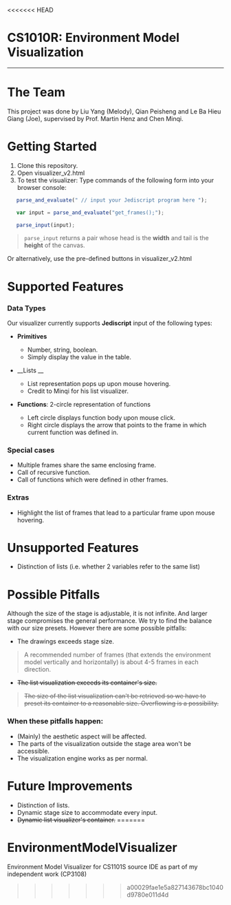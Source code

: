 <<<<<<< HEAD
# CS1010R: Environment Model Visualization #
***
# The Team #
This project was done by Liu Yang (Melody), Qian Peisheng and Le Ba Hieu Giang (Joe), supervised by Prof. Martin Henz and Chen Minqi.

# Getting Started #
1. Clone this repository.
2. Open visualizer_v2.html
3. To test the visualizer: Type commands of the following form into your browser console:

```javascript
   parse_and_evaluate(" // input your Jediscript program here ");
```
```javascript
   var input = parse_and_evaluate("get_frames();");
```
```javascript
   parse_input(input);
```

>`parse_input` returns a pair whose head is the __width__ and tail is the __height__ of the canvas.

Or alternatively, use the pre-defined buttons in visualizer_v2.html

# Supported Features #

### Data Types ###
Our visualizer currently supports __Jediscript__ input of the following types:

+ __Primitives__ 
    + Number, string, boolean.
    + Simply display the value in the table.

+ __Lists __
    + List representation pops up upon mouse hovering. 
    + Credit to Minqi for his list visualizer.

+ __Functions__:
   2-circle representation of functions
    + Left circle displays function body upon mouse click. 
    + Right circle displays the arrow that points to the frame in which current function was defined in.

### Special cases ###

* Multiple frames share the same enclosing frame.
* Call of recursive function.
* Call of functions which were defined in other frames.

### Extras ###

* Highlight the list of frames that lead to a particular frame upon mouse hovering. 

# Unsupported Features #
* Distinction of lists (i.e. whether 2 variables refer to the same list)

# Possible Pitfalls #
Although the size of the stage is adjustable, it is not infinite. And larger stage compromises the general performance. We try to find the balance with our size presets. However there are some possible pitfalls:

* The drawings exceeds stage size.
>A recommended number of frames (that extends the environment model vertically and horizontally) is about 4-5 frames in each direction.

* ~~The list visualization exceeds its container's size.~~
>~~The size of the list visualization can't be retrieved so we have to preset its container to a reasonable size. Overflowing is a possibility.~~

### When these pitfalls happen: ###

* (Mainly) the aesthetic aspect will be affected. 
* The parts of the visualization outside the stage area won't be accessible.
* The visualization engine works as per normal.

# Future Improvements #
* Distinction of lists.
* Dynamic stage size to accommodate every input.
* ~~Dynamic list visualizer's container.~~
=======
# EnvironmentModelVisualizer
Environment Model Visualizer for CS1101S source IDE as part of my independent work (CP3108)
>>>>>>> a00029fae1e5a827143678bc1040d9780e011d4d

